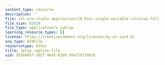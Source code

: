 ```yaml
---
content_type: resource
description: ''
file: /ol-ocw-studio-app/courses/18-01sc-single-variable-calculus-fall-2010/955b805739279ea562e920a7261fddc8_XRkgBWbWvg4.srt
file_size: 62610
file_type: application/x-subrip
learning_resource_types: []
license: https://creativecommons.org/licenses/by-nc-sa/4.0/
ocw_type: OCWFile
resourcetype: Other
title: 3play caption file
uid: 955b8057-3927-9ea5-62e9-20a7261fddc8
---
```


